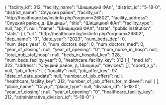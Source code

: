 {
    "facility_id": 312,
    "facility_name": "Шищицкий ФАп",
    "district_id": "5-18-0",
    "district_name": "Слуцкий район",
    "facility_url": "http:\/\/healthcare.by\/instinfo.php?orgnum=26802",
    "facility_address": "Слуцкий район, д. Шищицы",
    "title": "Шищицкий ФАп",
    "facility_type": null,
    "ap_1": null,
    "name": "Шищицкий ФАп",
    "state": "public institution",
    "stats": [
        {
            "url": "http:\/\/healthcare.by\/instinfo.php?orgnum=26802",
            "dep_name": "0",
            "date_year": "2023",
            "num_beds_dep": 0,
            "num_deps_year": 0,
            "num_doctors_dep": 0,
            "num_doctors_med": 0,
            "year_of_closing": null,
            "year_of_opening": "0",
            "num_nurse_in_hosp": null,
            "total_nub_staf_hosp": null,
            "beds_in_hospital_key": 328,
            "num_beds_facility_year": 0,
            "healthcare_facility_key": 312
        }
    ],
    "med_id": 322,
    "address": "Слуцкий район, д. Шищицы",
    "devices": [],
    "coord_x_y": null,
    "job_offers": [
        {
            "locality": null,
            "job_offer_key": 97,
            "date_of_data_update": null,
            "number_of_job_offers": null,
            "healthcare_facility_key": 312,
            "number_of_job_offers_for_midlevel": null
        }
    ],
    "place_name": "Слуцк",
    "place_type": null,
    "division_id": "5-18-0",
    "year_of_closing": null,
    "year_of_opening": "0",
    "healthcare_facility_key": 312,
    "administrative_division_id": "5-18-0"
}